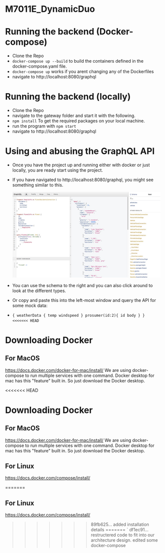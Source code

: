 # M7011E_DynamicDuo





# Running the backend (Docker-compose)
 - Clone the Repo
 - `docker-compose up --build` to build the containers defined in the docker-compose.yaml file.
 - `docker-compose up` works if you arent changing any of the Dockerfiles
 - navigate to http://localhost:8080/graphql


# Running the backend (locally)
 - Clone the Repo
 - navigate to the gateway folder and start it with the following.
 - `npm install` To get the required packages on your local machine.
 - run the program with `npm start` 
 - navigate to http://localhost:8080/graphql

# Using and abusing the GraphQL API

- Once you have the project up and running either with docker or just locally, you are ready start using the project.

- If you have navigated to http://localhost:8080/graphql, you might see something similar to this.
  
  ![Picture](https://raw.githubusercontent.com/graphql/graphiql/main/packages/graphiql/resources/graphiql.jpg)

- You can use the schema to the right and you can also click around to look at the different types. 
- Or copy and paste this into the left-most window and query the API for some mock data: 
- `{
  weatherData {
    temp
    windspeed
  }
  prosumer(id:2){
    id
    body
  }
}
<<<<<<< HEAD
`
# Downloading Docker

## For MacOS
https://docs.docker.com/docker-for-mac/install/
We are using docker-compose to run multiple services with one command. Docker desktop for mac has this "feature" built in. So just download the Docker desktop.

<<<<<<< HEAD
# Downloading Docker

## For MacOS
https://docs.docker.com/docker-for-mac/install/
We are using docker-compose to run multiple services with one command. Docker desktop for mac has this "feature" built in. So just download the Docker desktop.

## For Linux
https://docs.docker.com/compose/install/

=======
## For Linux
https://docs.docker.com/compose/install/
>>>>>>> 89fb625... added installation details
=======
`
>>>>>>> df1ec91... restructered code to fit into our architecture design. edited some docker-compose
